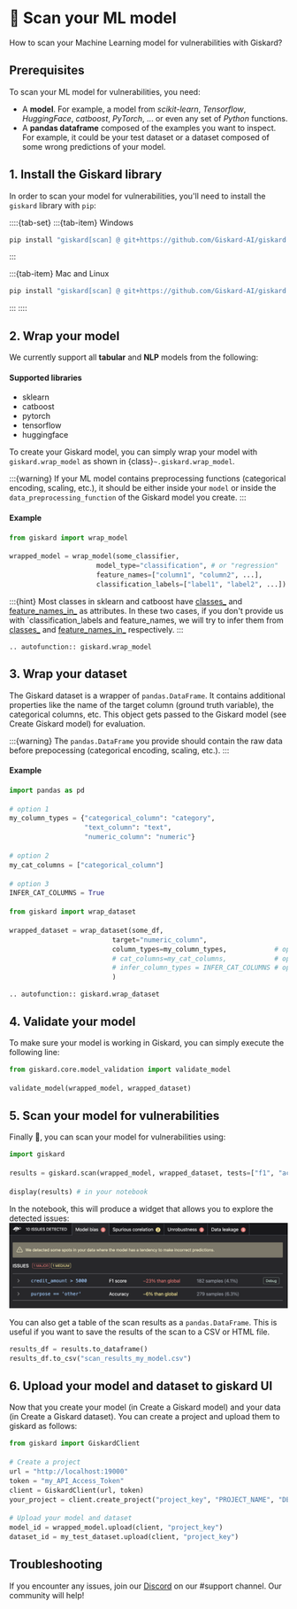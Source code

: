 # 🔬 Scan your ML model

How to scan your Machine Learning model for vulnerabilities with Giskard?

## Prerequisites

To scan your ML model for vulnerabilities, you need:

- A **model**. For example, a model from *scikit-learn*, *Tensorflow*, *HuggingFace*, *catboost*, *PyTorch*, ... or even
  any set of *Python* functions.
- A **pandas dataframe** composed of the examples you want to inspect. For example, it could be your test dataset or a
  dataset composed of some wrong predictions of your model.

## 1. Install the Giskard library

In order to scan your model for vulnerabilities, you'll need to install the `giskard` library with `pip`:

::::{tab-set}
:::{tab-item} Windows

```sh
pip install "giskard[scan] @ git+https://github.com/Giskard-AI/giskard.git@feature/scan#subdirectory=python-client" --user
```

:::

:::{tab-item} Mac and Linux

```sh
pip install "giskard[scan] @ git+https://github.com/Giskard-AI/giskard.git@feature/scan#subdirectory=python-client"
```

:::
::::

## 2. Wrap your model

We currently support all **tabular** and **NLP** models from the following:

#### Supported libraries

- sklearn
- catboost
- pytorch
- tensorflow
- huggingface

To create your Giskard model, you can simply wrap your model with `giskard.wrap_model` as shown in {class}`~.giskard.wrap_model`.

:::{warning}
If your ML model contains preprocessing functions (categorical encoding, scaling, etc.), it should be either inside your
`model` or inside the `data_preprocessing_function` of the Giskard model you create.
:::

#### Example

```python
from giskard import wrap_model

wrapped_model = wrap_model(some_classifier,
                      model_type="classification", # or "regression"
                      feature_names=["column1", "column2", ...],
                      classification_labels=["label1", "label2", ...]) # not needed in case of "regression"
```

:::{hint}
Most classes in sklearn and catboost
have [classes_](https://scikit-learn.org/stable/modules/generated/sklearn.feature_selection.RFE.html#sklearn.feature_selection.RFE.classes_)
and [feature_names_in_](https://scikit-learn.org/stable/modules/generated/sklearn.pipeline.Pipeline.html#sklearn.pipeline.Pipeline.feature_names_in_)
as attributes. In these two cases, if you don't
provide us with `classification_labels and feature_names, we will try to infer them
from [classes_](https://scikit-learn.org/stable/modules/generated/sklearn.feature_selection.RFE.html#sklearn.feature_selection.RFE.classes_)
and [feature_names_in_](https://scikit-learn.org/stable/modules/generated/sklearn.pipeline.Pipeline.html#sklearn.pipeline.Pipeline.feature_names_in_)
respectively.
:::

```{eval-rst}
.. autofunction:: giskard.wrap_model 
```

## 3. Wrap your dataset

The Giskard dataset is a wrapper of `pandas.DataFrame`. It contains additional properties like the name of the target
column (ground truth variable), the categorical columns, etc. This object gets passed to the Giskard model (see Create
Giskard model) for evaluation.

:::{warning}
The `pandas.DataFrame` you provide should contain the raw data before prepocessing (categorical encoding, scaling,
etc.).
:::

#### Example

```python
import pandas as pd

# option 1
my_column_types = {"categorical_column": "category",
                   "text_column": "text",
                   "numeric_column": "numeric"}

# option 2                 
my_cat_columns = ["categorical_column"]

# option 3
INFER_CAT_COLUMNS = True

from giskard import wrap_dataset

wrapped_dataset = wrap_dataset(some_df,
                          target="numeric_column",
                          column_types=my_column_types,            # option 1
                          # cat_columns=my_cat_columns,            # option 2
                          # infer_column_types = INFER_CAT_COLUMNS # option 3
                          )
```

```{eval-rst}
.. autofunction:: giskard.wrap_dataset 
```


## 4. Validate your model

To make sure your model is working in Giskard, you can simply execute the following line:

```python
from giskard.core.model_validation import validate_model

validate_model(wrapped_model, wrapped_dataset)
```

## 5. Scan your model for vulnerabilities

Finally 🎉, you can scan your model for vulnerabilities using:
```python
import giskard

results = giskard.scan(wrapped_model, wrapped_dataset, tests=["f1", "accuracy"])

display(results) # in your notebook
```
In the notebook, this will produce a widget that allows you to explore the detected issues:
![](<../../assets/scan_results.png>)


You can also get a table of the scan results as a `pandas.DataFrame`. This is useful if you want to save the results of the scan to a CSV or HTML file.
```python
results_df = results.to_dataframe()
results_df.to_csv("scan_results_my_model.csv")
```  

## 6. Upload your model and dataset to giskard UI

Now that you create your model (in Create a Giskard model) and your data (in Create a Giskard dataset). You can create a
project and upload them to giskard as follows:

```python
from giskard import GiskardClient

# Create a project
url = "http://localhost:19000"
token = "my_API_Access_Token"
client = GiskardClient(url, token)
your_project = client.create_project("project_key", "PROJECT_NAME", "DESCRIPTION")

# Upload your model and dataset
model_id = wrapped_model.upload(client, "project_key")
dataset_id = my_test_dataset.upload(client, "project_key")
```

## Troubleshooting

If you encounter any issues, join our [Discord](https://discord.gg/fkv7CAr3FE) on our #support channel. Our community
will help! 
